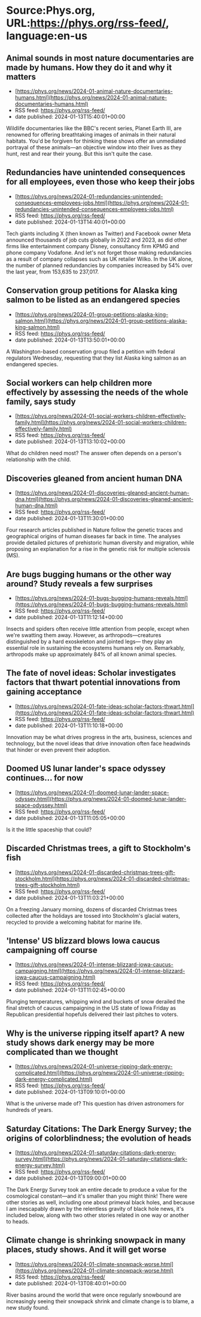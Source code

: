# Source:Phys.org, URL:https://phys.org/rss-feed/, language:en-us

## Animal sounds in most nature documentaries are made by humans.  How they do it and why it matters
 - [https://phys.org/news/2024-01-animal-nature-documentaries-humans.html](https://phys.org/news/2024-01-animal-nature-documentaries-humans.html)
 - RSS feed: https://phys.org/rss-feed/
 - date published: 2024-01-13T15:40:01+00:00

Wildlife documentaries like the BBC's recent series, Planet Earth III, are renowned for offering breathtaking images of animals in their natural habitats. You'd be forgiven for thinking these shows offer an unmediated portrayal of these animals—an objective window into their lives as they hunt, rest and rear their young. But this isn't quite the case.

## Redundancies have unintended consequences for all employees, even those who keep their jobs
 - [https://phys.org/news/2024-01-redundancies-unintended-consequences-employees-jobs.html](https://phys.org/news/2024-01-redundancies-unintended-consequences-employees-jobs.html)
 - RSS feed: https://phys.org/rss-feed/
 - date published: 2024-01-13T14:40:01+00:00

Tech giants including X (then known as Twitter) and Facebook owner Meta announced thousands of job cuts globally in 2022 and 2023, as did other firms like entertainment company Disney, consultancy firm KPMG and phone company Vodafone. And let's not forget those making redundancies as a result of company collapses such as UK retailer Wilko. In the UK alone, the number of planned redundancies by companies increased by 54% over the last year, from 153,635 to 237,017.

## Conservation group petitions for Alaska king salmon to be listed as an endangered species
 - [https://phys.org/news/2024-01-group-petitions-alaska-king-salmon.html](https://phys.org/news/2024-01-group-petitions-alaska-king-salmon.html)
 - RSS feed: https://phys.org/rss-feed/
 - date published: 2024-01-13T13:50:01+00:00

A Washington-based conservation group filed a petition with federal regulators Wednesday, requesting that they list Alaska king salmon as an endangered species.

## Social workers can help children more effectively by assessing the needs of the whole family, says study
 - [https://phys.org/news/2024-01-social-workers-children-effectively-family.html](https://phys.org/news/2024-01-social-workers-children-effectively-family.html)
 - RSS feed: https://phys.org/rss-feed/
 - date published: 2024-01-13T13:10:02+00:00

What do children need most? The answer often depends on a person's relationship with the child.

## Discoveries gleaned from ancient human DNA
 - [https://phys.org/news/2024-01-discoveries-gleaned-ancient-human-dna.html](https://phys.org/news/2024-01-discoveries-gleaned-ancient-human-dna.html)
 - RSS feed: https://phys.org/rss-feed/
 - date published: 2024-01-13T11:30:01+00:00

Four research articles published in Nature follow the genetic traces and geographical origins of human diseases far back in time. The analyses provide detailed pictures of prehistoric human diversity and migration, while proposing an explanation for a rise in the genetic risk for multiple sclerosis (MS).

## Are bugs bugging humans or the other way around? Study reveals a few surprises
 - [https://phys.org/news/2024-01-bugs-bugging-humans-reveals.html](https://phys.org/news/2024-01-bugs-bugging-humans-reveals.html)
 - RSS feed: https://phys.org/rss-feed/
 - date published: 2024-01-13T11:12:14+00:00

Insects and spiders often receive little attention from people, except when we're swatting them away. However, as arthropods—creatures distinguished by a hard exoskeleton and jointed legs— they play an essential role in sustaining the ecosystems humans rely on. Remarkably, arthropods make up approximately 84% of all known animal species.

## The fate of novel ideas: Scholar investigates factors that thwart potential innovations from gaining acceptance
 - [https://phys.org/news/2024-01-fate-ideas-scholar-factors-thwart.html](https://phys.org/news/2024-01-fate-ideas-scholar-factors-thwart.html)
 - RSS feed: https://phys.org/rss-feed/
 - date published: 2024-01-13T11:10:18+00:00

Innovation may be what drives progress in the arts, business, sciences and technology, but the novel ideas that drive innovation often face headwinds that hinder or even prevent their adoption.

## Doomed US lunar lander's space odyssey continues... for now
 - [https://phys.org/news/2024-01-doomed-lunar-lander-space-odyssey.html](https://phys.org/news/2024-01-doomed-lunar-lander-space-odyssey.html)
 - RSS feed: https://phys.org/rss-feed/
 - date published: 2024-01-13T11:05:05+00:00

Is it the little spaceship that could?

## Discarded Christmas trees, a gift to Stockholm's fish
 - [https://phys.org/news/2024-01-discarded-christmas-trees-gift-stockholm.html](https://phys.org/news/2024-01-discarded-christmas-trees-gift-stockholm.html)
 - RSS feed: https://phys.org/rss-feed/
 - date published: 2024-01-13T11:03:21+00:00

On a freezing January morning, dozens of discarded Christmas trees collected after the holidays are tossed into Stockholm's glacial waters, recycled to provide a welcoming habitat for marine life.

## 'Intense' US blizzard blows Iowa caucus campaigning off course
 - [https://phys.org/news/2024-01-intense-blizzard-iowa-caucus-campaigning.html](https://phys.org/news/2024-01-intense-blizzard-iowa-caucus-campaigning.html)
 - RSS feed: https://phys.org/rss-feed/
 - date published: 2024-01-13T11:02:45+00:00

Plunging temperatures, whipping wind and buckets of snow derailed the final stretch of caucus campaigning in the US state of Iowa Friday as Republican presidential hopefuls delivered their last pitches to voters.

## Why is the universe ripping itself apart? A new study shows dark energy may be more complicated than we thought
 - [https://phys.org/news/2024-01-universe-ripping-dark-energy-complicated.html](https://phys.org/news/2024-01-universe-ripping-dark-energy-complicated.html)
 - RSS feed: https://phys.org/rss-feed/
 - date published: 2024-01-13T09:10:01+00:00

What is the universe made of? This question has driven astronomers for hundreds of years.

## Saturday Citations: The Dark Energy Survey; the origins of colorblindness; the evolution of heads
 - [https://phys.org/news/2024-01-saturday-citations-dark-energy-survey.html](https://phys.org/news/2024-01-saturday-citations-dark-energy-survey.html)
 - RSS feed: https://phys.org/rss-feed/
 - date published: 2024-01-13T09:00:01+00:00

The Dark Energy Survey took an entire decade to produce a value for the cosmological constant—and it's smaller than you might think! There were other stories as well, including one about primeval black holes, and because I am inescapably drawn by the relentless gravity of black hole news, it's included below, along with two other stories related in one way or another to heads.

## Climate change is shrinking snowpack in many places, study shows. And it will get worse
 - [https://phys.org/news/2024-01-climate-snowpack-worse.html](https://phys.org/news/2024-01-climate-snowpack-worse.html)
 - RSS feed: https://phys.org/rss-feed/
 - date published: 2024-01-13T08:40:01+00:00

River basins around the world that were once regularly snowbound are increasingly seeing their snowpack shrink and climate change is to blame, a new study found.

